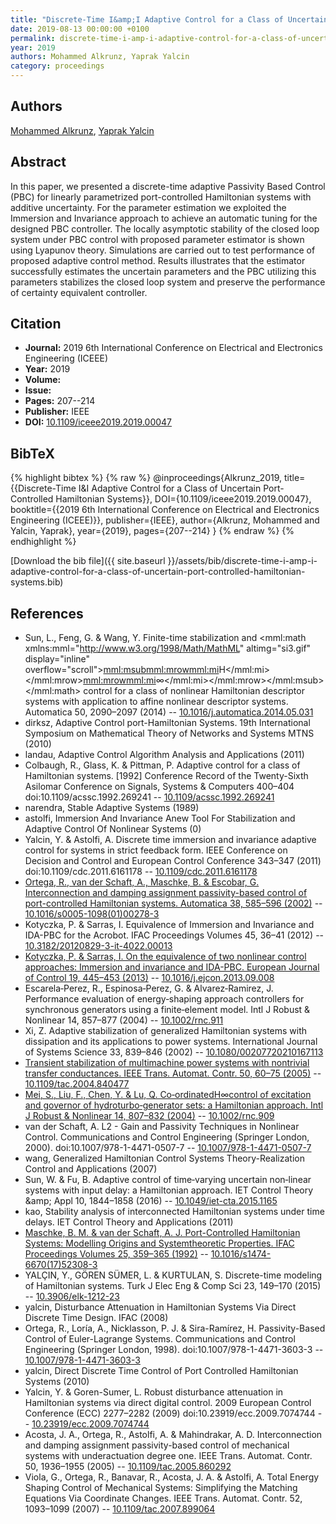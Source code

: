 ```yaml
---
title: "Discrete-Time I&amp;I Adaptive Control for a Class of Uncertain Port-Controlled Hamiltonian Systems"
date: 2019-08-13 00:00:00 +0100
permalink: discrete-time-i-amp-i-adaptive-control-for-a-class-of-uncertain-port-controlled-hamiltonian-systems
year: 2019
authors: Mohammed Alkrunz, Yaprak Yalcin
category: proceedings
---
```

 
## Authors
[Mohammed Alkrunz](authors/mohammed-alkrunz), [Yaprak Yalcin](authors/yaprak-yalcin)
 
## Abstract
In this paper, we presented a discrete-time adaptive Passivity Based Control (PBC) for linearly parametrized port-controlled Hamiltonian systems with additive uncertainty. For the parameter estimation we exploited the Immersion and Invariance approach to achieve an automatic tuning for the designed PBC controller. The locally asymptotic stability of the closed loop system under PBC control with proposed parameter estimator is shown using Lyapunov theory. Simulations are carried out to test performance of proposed adaptive control method. Results illustrates that the estimator successfully estimates the uncertain parameters and the PBC utilizing this parameters stabilizes the closed loop system and preserve the performance of certainty equivalent controller.
 
## Citation
- **Journal:** 2019 6th International Conference on Electrical and Electronics Engineering (ICEEE)
- **Year:** 2019
- **Volume:** 
- **Issue:** 
- **Pages:** 207--214
- **Publisher:** IEEE
- **DOI:** [10.1109/iceee2019.2019.00047](https://doi.org/10.1109/iceee2019.2019.00047)
 
## BibTeX
{% highlight bibtex %}
{% raw %}
@inproceedings{Alkrunz_2019,
  title={{Discrete-Time I&amp;I Adaptive Control for a Class of Uncertain Port-Controlled Hamiltonian Systems}},
  DOI={10.1109/iceee2019.2019.00047},
  booktitle={{2019 6th International Conference on Electrical and Electronics Engineering (ICEEE)}},
  publisher={IEEE},
  author={Alkrunz, Mohammed and Yalcin, Yaprak},
  year={2019},
  pages={207--214}
}
{% endraw %}
{% endhighlight %}
 
[Download the bib file]({{ site.baseurl }}/assets/bib/discrete-time-i-amp-i-adaptive-control-for-a-class-of-uncertain-port-controlled-hamiltonian-systems.bib)
 
## References
- Sun, L., Feng, G. & Wang, Y. Finite-time stabilization and <mml:math xmlns:mml="http://www.w3.org/1998/Math/MathML" altimg="si3.gif" display="inline" overflow="scroll"><mml:msub><mml:mrow><mml:mi>H</mml:mi></mml:mrow><mml:mrow><mml:mi>∞</mml:mi></mml:mrow></mml:msub></mml:math> control for a class of nonlinear Hamiltonian descriptor systems with application to affine nonlinear descriptor systems. Automatica 50, 2090–2097 (2014) -- [10.1016/j.automatica.2014.05.031](https://doi.org/10.1016/j.automatica.2014.05.031)
- dirksz, Adaptive Control port-Hamiltonian Systems. 19th International Symposium on Mathematical Theory of Networks and Systems MTNS (2010)
- landau, Adaptive Control Algorithm Analysis and Applications (2011)
- Colbaugh, R., Glass, K. & Pittman, P. Adaptive control for a class of Hamiltonian systems. [1992] Conference Record of the Twenty-Sixth Asilomar Conference on Signals, Systems &amp; Computers 400–404 doi:10.1109/acssc.1992.269241 -- [10.1109/acssc.1992.269241](https://doi.org/10.1109/acssc.1992.269241)
- narendra, Stable Adaptive Systems (1989)
- astolfi, Immersion And Invariance Anew Tool For Stabilization and Adaptive Control Of Nonlinear Systems (0)
- Yalcin, Y. & Astolfi, A. Discrete time immersion and invariance adaptive control for systems in strict feedback form. IEEE Conference on Decision and Control and European Control Conference 343–347 (2011) doi:10.1109/cdc.2011.6161178 -- [10.1109/cdc.2011.6161178](https://doi.org/10.1109/cdc.2011.6161178)
- [Ortega, R., van der Schaft, A., Maschke, B. & Escobar, G. Interconnection and damping assignment passivity-based control of port-controlled Hamiltonian systems. Automatica 38, 585–596 (2002)](interconnection-and-damping-assignment-passivity-based-control-of-port-controlled-hamiltonian-systems) -- [10.1016/s0005-1098(01)00278-3](https://doi.org/10.1016/s0005-1098(01)00278-3)
- Kotyczka, P. & Sarras, I. Equivalence of Immersion and Invariance and IDA-PBC for the Acrobot. IFAC Proceedings Volumes 45, 36–41 (2012) -- [10.3182/20120829-3-it-4022.00013](https://doi.org/10.3182/20120829-3-it-4022.00013)
- [Kotyczka, P. & Sarras, I. On the equivalence of two nonlinear control approaches: Immersion and invariance and IDA-PBC. European Journal of Control 19, 445–453 (2013)](on-the-equivalence-of-two-nonlinear-control-approaches-immersion-and-invariance-and-ida-pbc) -- [10.1016/j.ejcon.2013.09.008](https://doi.org/10.1016/j.ejcon.2013.09.008)
- Escarela‐Perez, R., Espinosa‐Perez, G. & Alvarez‐Ramirez, J. Performance evaluation of energy‐shaping approach controllers for synchronous generators using a finite‐element model. Intl J Robust &amp; Nonlinear 14, 857–877 (2004) -- [10.1002/rnc.911](https://doi.org/10.1002/rnc.911)
- Xi, Z. Adaptive stabilization of generalized Hamiltonian systems with dissipation and its applications to power systems. International Journal of Systems Science 33, 839–846 (2002) -- [10.1080/00207720210167113](https://doi.org/10.1080/00207720210167113)
- [Transient stabilization of multimachine power systems with nontrivial transfer conductances. IEEE Trans. Automat. Contr. 50, 60–75 (2005)](transient-stabilization-of-multimachine-power-systems-with-nontrivial-transfer-conductances) -- [10.1109/tac.2004.840477](https://doi.org/10.1109/tac.2004.840477)
- [Mei, S., Liu, F., Chen, Y. & Lu, Q. Co‐ordinatedH∞control of excitation and governor of hydroturbo‐generator sets: a Hamiltonian approach. Intl J Robust &amp; Nonlinear 14, 807–832 (2004)](co-ordinated-i-h-i-sub-sub-control-of-excitation-and-governor-of-hydroturbo-generator-sets-a-hamiltonian-approach) -- [10.1002/rnc.909](https://doi.org/10.1002/rnc.909)
- van der Schaft, A. L2 - Gain and Passivity Techniques in Nonlinear Control. Communications and Control Engineering (Springer London, 2000). doi:10.1007/978-1-4471-0507-7 -- [10.1007/978-1-4471-0507-7](https://doi.org/10.1007/978-1-4471-0507-7)
- wang, Generalized Hamiltonian Control Systems Theory-Realization Control and Applications (2007)
- Sun, W. & Fu, B. Adaptive control of time‐varying uncertain non‐linear systems with input delay: a Hamiltonian approach. IET Control Theory &amp;amp; Appl 10, 1844–1858 (2016) -- [10.1049/iet-cta.2015.1165](https://doi.org/10.1049/iet-cta.2015.1165)
- kao, Stability analysis of interconnected Hamiltonian systems under time delays. IET Control Theory and Applications (2011)
- [Maschke, B. M. & van der Schaft, A. J. Port-Controlled Hamiltonian Systems: Modelling Origins and Systemtheoretic Properties. IFAC Proceedings Volumes 25, 359–365 (1992)](port-controlled-hamiltonian-systems-modelling-origins-and-systemtheoretic-properties) -- [10.1016/s1474-6670(17)52308-3](https://doi.org/10.1016/s1474-6670(17)52308-3)
- YALÇIN, Y., GÖREN SÜMER, L. & KURTULAN, S. Discrete-time modeling of Hamiltonian systems. Turk J Elec Eng &amp; Comp Sci 23, 149–170 (2015) -- [10.3906/elk-1212-23](https://doi.org/10.3906/elk-1212-23)
- yalcin, Disturbance Attenuation in Hamiltonian Systems Via Direct Discrete Time Design. IFAC (2008)
- Ortega, R., Loría, A., Nicklasson, P. J. & Sira-Ramírez, H. Passivity-Based Control of Euler-Lagrange Systems. Communications and Control Engineering (Springer London, 1998). doi:10.1007/978-1-4471-3603-3 -- [10.1007/978-1-4471-3603-3](https://doi.org/10.1007/978-1-4471-3603-3)
- yalcin, Direct Discrete Time Control of Port Controlled Hamiltonian Systems (2010)
- Yalcin, Y. & Goren-Sumer, L. Robust disturbance attenuation in Hamiltonian systems via direct digital control. 2009 European Control Conference (ECC) 2277–2282 (2009) doi:10.23919/ecc.2009.7074744 -- [10.23919/ecc.2009.7074744](https://doi.org/10.23919/ecc.2009.7074744)
- Acosta, J. A., Ortega, R., Astolfi, A. & Mahindrakar, A. D. Interconnection and damping assignment passivity-based control of mechanical systems with underactuation degree one. IEEE Trans. Automat. Contr. 50, 1936–1955 (2005) -- [10.1109/tac.2005.860292](https://doi.org/10.1109/tac.2005.860292)
- Viola, G., Ortega, R., Banavar, R., Acosta, J. A. & Astolfi, A. Total Energy Shaping Control of Mechanical Systems: Simplifying the Matching Equations Via Coordinate Changes. IEEE Trans. Automat. Contr. 52, 1093–1099 (2007) -- [10.1109/tac.2007.899064](https://doi.org/10.1109/tac.2007.899064)

